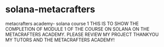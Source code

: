 # solana-metacrafters
metacrafters academy- solana course 1
THIS IS TO SHOW THE COMPLETION OF MODULE 1 OF THE COURSE ON SOLANA ON THE METACRAFTERS ACADEMY. 
PLEASE REVIEW MY PROJECT
THANKYOU MY TUTORS AND THE METACRAFTERS ACADEMY!
